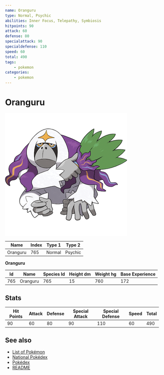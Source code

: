 ```yaml
---
name: Oranguru
type: Normal, Psychic
abilities: Inner Focus, Telepathy, Symbiosis
hitpoints: 90
attack: 60
defense: 80
specialattack: 90
specialdefense: 110
speed: 60
total: 490
tags:
    - pokemon
categories:
    - pokemon
---
```


# Oranguru


![Oranguru](images/765.png)

| **Name** | **Index** | **Type 1** | **Type 2** |
|----|----|----|----|
| Oranguru | 765 | Normal | Psychic  |

**Oranguru** 




| **Id** | **Name** | **Species Id** | **Height dm** | **Weight hg** | **Base Experience** |
|--------|----------|----------------|------------|------------|---------------------|
| 765 | Oranguru | 765 | 15 | 760 | 172 |



## Stats

| **Hit Points** | **Attack** | **Defense** | **Special Attack** | **Special Defense** | **Speed** | **Total** |
|----------------|------------|-------------|--------------------|---------------------|-----------|-----------|
| 90 | 60 | 80 | 90 | 110 | 60 | 490 |

## See also

- [List of Pokémon](../pokemon.md)
- [National Pokédex](../national_pokedex.md)
- [Pokédex](../pokedex.md)
- [README](../README.md)
